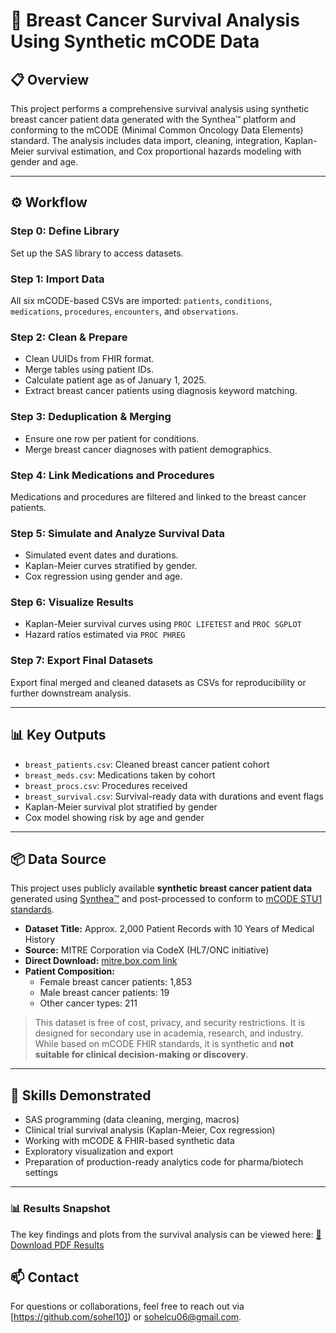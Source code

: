 # 🧬 Breast Cancer Survival Analysis Using Synthetic mCODE Data

## 📋 Overview
This project performs a comprehensive survival analysis using synthetic breast cancer patient data generated with the Synthea™ platform and conforming to the mCODE (Minimal Common Oncology Data Elements) standard. The analysis includes data import, cleaning, integration, Kaplan-Meier survival estimation, and Cox proportional hazards modeling with gender and age.

---

## ⚙️ Workflow

### Step 0: Define Library
Set up the SAS library to access datasets.

### Step 1: Import Data
All six mCODE-based CSVs are imported: `patients`, `conditions`, `medications`, `procedures`, `encounters`, and `observations`.

### Step 2: Clean & Prepare
- Clean UUIDs from FHIR format.
- Merge tables using patient IDs.
- Calculate patient age as of January 1, 2025.
- Extract breast cancer patients using diagnosis keyword matching.

### Step 3: Deduplication & Merging
- Ensure one row per patient for conditions.
- Merge breast cancer diagnoses with patient demographics.

### Step 4: Link Medications and Procedures
Medications and procedures are filtered and linked to the breast cancer patients.

### Step 5: Simulate and Analyze Survival Data
- Simulated event dates and durations.
- Kaplan-Meier curves stratified by gender.
- Cox regression using gender and age.

### Step 6: Visualize Results
- Kaplan-Meier survival curves using `PROC LIFETEST` and `PROC SGPLOT`
- Hazard ratios estimated via `PROC PHREG`

### Step 7: Export Final Datasets
Export final merged and cleaned datasets as CSVs for reproducibility or further downstream analysis.

---

## 📊 Key Outputs

- `breast_patients.csv`: Cleaned breast cancer patient cohort
- `breast_meds.csv`: Medications taken by cohort
- `breast_procs.csv`: Procedures received
- `breast_survival.csv`: Survival-ready data with durations and event flags
- Kaplan-Meier survival plot stratified by gender
- Cox model showing risk by age and gender

---

## 📦 Data Source
This project uses publicly available **synthetic breast cancer patient data** generated using [Synthea™](https://synthetichealth.github.io/synthea/) and post-processed to conform to [mCODE STU1 standards](https://mcodeinitiative.org/).

- **Dataset Title:** Approx. 2,000 Patient Records with 10 Years of Medical History  
- **Source:** MITRE Corporation via CodeX (HL7/ONC initiative)  
- **Direct Download:** [mitre.box.com link](https://mitre.box.com/shared/static/13ypa62hpnnb3j67wdfmd4dd2tzzf18s.zip)  
- **Patient Composition:**
  - Female breast cancer patients: 1,853  
  - Male breast cancer patients: 19  
  - Other cancer types: 211  

> This dataset is free of cost, privacy, and security restrictions. It is designed for secondary use in academia, research, and industry. While based on mCODE FHIR standards, it is synthetic and **not suitable for clinical decision-making or discovery**.

---

## 🧠 Skills Demonstrated
- SAS programming (data cleaning, merging, macros)
- Clinical trial survival analysis (Kaplan-Meier, Cox regression)
- Working with mCODE & FHIR-based synthetic data
- Exploratory visualization and export
- Preparation of production-ready analytics code for pharma/biotech settings

---
### 📊 Results Snapshot

The key findings and plots from the survival analysis can be viewed here:
[📄 Download PDF Results](results/Survival_Analysis_Results_BreastCancer.pdf)


## 📫 Contact
For questions or collaborations, feel free to reach out via [https://github.com/sohel10]) or sohelcu06@gmail.com.
